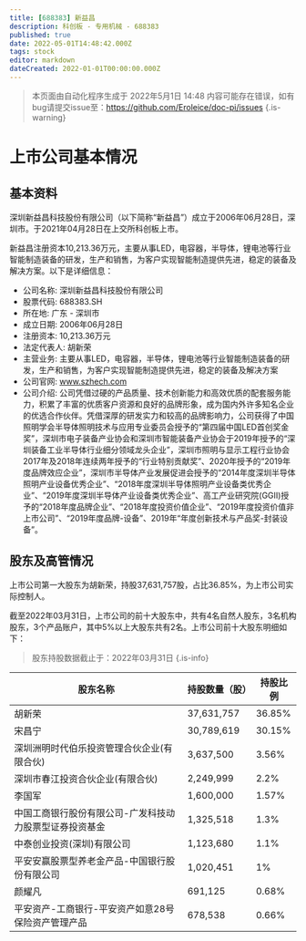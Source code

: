 ```yaml
---
title: [688383] 新益昌
description: 科创板 - 专用机械 - 688383
published: true
date: 2022-05-01T14:48:42.000Z
tags: stock
editor: markdown
dateCreated: 2022-01-01T00:00:00.000Z
---
```


> 本页面由自动化程序生成于 2022年5月1日 14:48
> 内容可能存在错误，如有bug请提交issue至：https://github.com/Eroleice/doc-pi/issues
{.is-warning}

# 上市公司基本情况

## 基本资料

深圳新益昌科技股份有限公司（以下简称“新益昌”）成立于2006年06月28日，深圳市。于2021年04月28日在上交所科创板上市。

新益昌注册资本10,213.36万元，主要从事LED，电容器，半导体，锂电池等行业智能制造装备的研发，生产和销售，为客户实现智能制造提供先进，稳定的装备及解决方案。以下是详细信息：

- 公司名称: 深圳新益昌科技股份有限公司
- 股票代码: 688383.SH
- 所在地: 广东 - 深圳市
- 成立日期: 2006年06月28日
- 注册资本: 10,213.36万元
- 法定代表人: 胡新荣
- 主营业务: 主要从事LED，电容器，半导体，锂电池等行业智能制造装备的研发，生产和销售，为客户实现智能制造提供先进，稳定的装备及解决方案
- 公司官网: www.szhech.com
- 公司介绍: 公司凭借过硬的产品质量、技术创新能力和高效优质的配套服务能力，积累了丰富的优质客户资源和良好的品牌形象，成为国内外许多知名企业的优选合作伙伴。凭借深厚的研发实力和较高的品牌影响力，公司获得了中国照明学会半导体照明技术与应用专业委员会授予的“第四届中国LED首创奖金奖”，深圳市电子装备产业协会和深圳市智能装备产业协会于2019年授予的“深圳装备工业半导体行业细分领域龙头企业”，深圳市照明与显示工程行业协会2017年及2018年连续两年授予的“行业特别贡献奖”、2020年授予的“2019年度品牌效应企业”，深圳市半导体产业发展促进会授予的“2014年度深圳半导体照明产业设备优秀企业”、“2018年度深圳半导体照明产业设备类优秀企业”、“2019年度深圳半导体产业设备类优秀企业”、高工产业研究院(GGII)授予的“2018年度品牌企业”、“2018年度投资价值企业”、“2019年度投资价值非上市公司”、“2019年度品牌-设备”、2019年“年度创新技术与产品奖-封装设备”。


## 股东及高管情况

上市公司第一大股东为胡新荣，持股37,631,757股，占比36.85%，为上市公司实际控制人。

截至2022年03月31日，上市公司的前十大股东中，共有4名自然人股东，3名机构股东，3个产品账户，其中5%以上大股东共有2名。上市公司前十大股东明细如下：

> 股东持股数据截止于：2022年03月31日
{.is-info}

| 股东名称 | 持股数量（股） | 持股比例 |
| --- | --- | --- |
| 胡新荣 | 37,631,757 | 36.85% |
| 宋昌宁 | 30,789,619 | 30.15% |
| 深圳洲明时代伯乐投资管理合伙企业(有限合伙) | 3,637,500 | 3.56% |
| 深圳市春江投资合伙企业(有限合伙) | 2,249,999 | 2.2% |
| 李国军 | 1,600,000 | 1.57% |
| 中国工商银行股份有限公司-广发科技动力股票型证券投资基金 | 1,325,518 | 1.3% |
| 中泰创业投资(深圳)有限公司 | 1,123,680 | 1.1% |
| 平安安赢股票型养老金产品-中国银行股份有限公司 | 1,020,451 | 1% |
| 颜耀凡 | 691,125 | 0.68% |
| 平安资产-工商银行-平安资产如意28号保险资产管理产品 | 678,538 | 0.66% |




